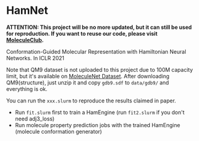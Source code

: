 # HamNet

**ATTENTION: This project will be no more updated, but it can still be used for reproduction. If you want to reuse our code, please visit [MoleculeClub](https://github.com/PKUterran/MoleculeClub).**

Conformation-Guided Molecular Representation with Hamiltonian Neural Networks. In ICLR 2021

Note that QM9 dataset is not uploaded to this project due to 100M capacity limit, but it's available on [MoleculeNet Dataset](http://moleculenet.ai/datasets-1). After downloading QM9(structure), just unzip it and copy `gdb9.sdf` to `data/gdb9/` and everything is ok.

You can run the `xxx.slurm` to reproduce the results claimed in paper.
- Run `fit.slurm` first to train a HamEngine (run `fit2.slurm` if you don't need adj3_loss)
- Run molecule property prediction jobs with the trained HamEngine (molecule conformation generator)
